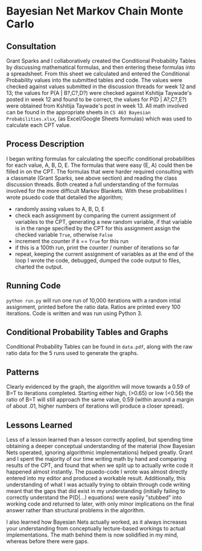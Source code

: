 # Bayesian Net Markov Chain Monte Carlo

## Consultation

Grant Sparks and I collaboratively created the Conditional Probability Tables by discussing mathematical formulas, and then entering these formulas into a spreadsheet. From this sheet we calculated and entered the Conditional Probability values into the submitted tables and code. The values were checked against values submitted in the discussion threads for week 12 and 13; the values for P(A | B?,C?,D?) were checked against Kshitija Taywade's posted in week 12 and found to be correct, the values for P(D | A?,C?,E?) were obtained from Kshitija Taywade's post in week 13. All math involved can be found in the appropriate sheets in `CS 463 Bayesian Probabilities.xlsx`, (as Excel/Google Sheets formulas) which was used to calculate each CPT value.

## Process Description

I began writing formulas for calculating the specific conditional probabilities for each value, A, B, D, E. The formulas that were easy (E, A) could then be filled in on the CPT. The formulas that were harder required consulting with a classmate (Grant Sparks, see above section) and reading the class discussion threads. Both created a full understanding of the formulas involved for the more difficult Markov Blankets. With these probabilities I wrote psuedo code that detailed the algorithm; 
* randomly assing values to A, B, D, E
* check each assignment by comparing the current assignment of variables to the CPT, generating a new random variable, if that variable is in the range specified by the CPT for this assignment assign the checked variable `True`, otherwise `False`
* increment the counter if `B` == `True` for this run
* if this is a 100th run, print the counter / number of iterations so far
* repeat, keeping the current assignment of variables as at the end of the loop
I wrote the code, debugged, dumped the code output to files, charted the output.

## Running Code

`python run.py` will run one run of 10,000 iterations with a random intial assignment, printed before the ratio data. Ratios are printed every 100 iterations. Code is written and was run using Python 3.

## Conditional Probability Tables and Graphs

Conditional Probability Tables can be found in `data.pdf`, along with the raw ratio data for the 5 runs used to generate the graphs.

## Patterns

Clearly evidenced by the graph, the algorithm will move towards a 0.59 of B=T to iterations completed. Starting either high, (>0.65) or low (<0.56) the ratio of B=T will still approach the same value, 0.59 (within around a margin of about .01, higher numbers of iterations will produce a closer spread).

## Lessons Learned

Less of a lesson learned than a lesson correctly applied, but spending time obtaining a deeper conceptual understanding of the material (how Bayesian Nets operated, ignoring algorithmic implementations) helped greatly. Grant and I spent the majority of our time writing math by hand and comparing results of the CPT, and found that when we split up to actually write code it happened almost instantly. The psuedo-code I wrote was almost directly entered into my editor and produced a workable result. Additionally, this understanding of what I was actually trying to obtain through code writing meant that the gaps that did exist in my understanding (initially failing to correctly understand the P(D|...) equations) were easily "stubbed" into working code and returned to later, with only minor implications on the final answer rather than structural problems in the algorithm.

I also learned how Bayesian Nets actually worked, as it always increases your understanding from conceptually lecture-based workings to actual implementations. The math behind them is now solidified in my mind, whereas before there were gaps.
